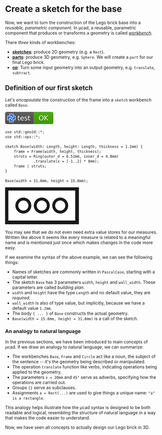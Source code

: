# Create a sketch for the base

Now, we want to turn the construction of the Lego brick base into a *reusable, parametric component*.
In µcad, a reusable, parametric component that produces or transforms a geometry is called 
[*workbench*](../structure/workbench.md).

There *three* kinds of workbenches:

* [**sketches**](../structure/sketch.md): produce 2D geometry (e.g. a `Rect`).
* [**parts**](../structure/part.md): produce 3D geometry, e.g. `Sphere`. We will create a `part` for our final Lego brick.
* [**op**](../structure/op.md): Turn some input geometry into an output geometry, e.g. `translate`, `subtract`.

## Definition of our first sketch

Let's *encapsulate* the construction of the frame into a `sketch` workbench called `Base`.

[![test](.test/base.svg)](.test/base.log)

```µcad,base
use std::geo2d::*;
use std::ops::*;

sketch Base(width: Length, height: Length, thickness = 1.2mm) {
    frame = Frame(width, height, thickness);
    struts = Ring(outer_d = 6.51mm, inner_d = 4.8mm)
             .translate(x = [-1..2] * 8mm);
    frame | struts;
}

Base(width = 31.8mm, height = 15.8mm);
```

![Picture](.test/base-out.svg)

You may see that we do not even need extra value stores for our measures.
Written like above it seems like every measure is related to a meaningful name
and is mentioned just once which makes changes in the code more easy.

If we examine the syntax of the above example, we can see the following things:

* Names of sketches are commonly written in `PascalCase`, starting with a capital letter.
* The sketch `Base` has 3 parameters `width`, `height` and `wall_width`. These parameters are called *building plan*.
* `width` and `height` have the type `Length` and no default value, they are *required*.
* `wall_width` is also of type value, but implicitly, because we have a default value `1.2mm`.
* The body `{ ... }` of `Base` constructs the actual geometry.
* `Base(width = 15.8mm, height = 31.8mm)` is a call of the sketch.

### An analogy to natural language

In the previous sections, we have been introduced to main concepts of µcad.
If we draw an analogy to natural language, we can summarize:

* The workbenches `Base`, `Frame` and `Circle` act like a noun, the subject of the sentence -- it's the geometry being described or manipulated.
* The operation `translate` function like verbs, indicating operations being applied to the geometry.
* The parameters `x = 20mm` and `45°` serve as adverbs, specifying how the operations are carried out.
* Groups `{}` serve as subclauses.
* Assignments `a = Rect(...)` are used to give things a unique name: `"a" is a rectangle`.

This analogy helps illustrate how the µcad syntax is designed to be both readable and logical, resembling the structure of natural language in a way that makes the code easier to understand.

Now, we have seen all concepts to actually design our Lego brick in 3D.
